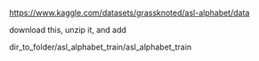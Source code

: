 https://www.kaggle.com/datasets/grassknoted/asl-alphabet/data

download this, unzip it, and add

dir_to_folder/asl_alphabet_train/asl_alphabet_train
